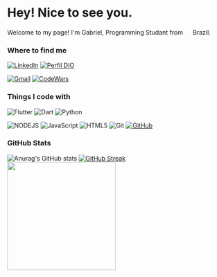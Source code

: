# Hey! Nice to see you.


Welcome to my page! I'm Gabriel, Programming Studant from <img src="https://cdn-icons-png.flaticon.com/128/9906/9906449.png" width="15"/> Brazil.
### Where to find me

[![LinkedIn](https://img.shields.io/badge/LinkedIn-0077B5?style=for-the-badge&logo=linkedin&logoColor=white)](https://www.linkedin.com/in/gabrielnas)
[![Perfil DIO](https://img.shields.io/badge/DIO-30A3DC?style=for-the-badge)](https://www.dio.me/users/lulubiel09)

[![Gmail](https://img.shields.io/badge/Gmail-333333?style=for-the-badge&logo=gmail&logoColor=red)](mailto:gabrieln99626@gmail.com)
[![CodeWars](https://img.shields.io/badge/CodeWars-B1361E?style=for-the-badge&logo=codewars&logoColor=white)](https://www.codewars.com/users/Ywtoo)

### Things I code with

![Flutter](https://img.shields.io/badge/Flutter-02569B?style=for-the-badge&logo=flutter&logoColor=white)
![Dart](https://img.shields.io/badge/Dart-0175C2?style=for-the-badge&logo=dart&logoColor=white)
![Python](https://img.shields.io/badge/python-3670A0?style=for-the-badge&logo=python&logoColor=ffdd54)

![NODEJS](https://img.shields.io/badge/NODE.JS-5FA04E?style=for-the-badge&logo=nodedotjs&logoColor=white)
![JavaScript](https://img.shields.io/badge/JavaScript-F7DF1E?style=for-the-badge&logo=javascript&logoColor=black)
![HTML5](https://img.shields.io/badge/HTML5-E34F26?style=for-the-badge&logo=html5&logoColor=white)
![Git](https://img.shields.io/badge/GIT-E44C30?style=for-the-badge&logo=git&logoColor=white)
[![GitHub](https://img.shields.io/badge/GitHub-100000?style=for-the-badge&logo=github&logoColor=white)](https://github.com/Ywtoo)

### GitHub Stats
![Anurag's GitHub stats](https://github-readme-stats.vercel.app/api?username=Ywtoo&theme=github_dark_dimmed&show_icons=true&bg_color=151515&hide_border=true)
[![GitHub Streak](https://streak-stats.demolab.com?user=Ywtoo&theme=transparent&hide_border=true&exclude_days=Sun%2CSat&card_width=380&background=151515)](https://git.io/streak-stats)
<a href="https://github.com/anuraghazra/github-readme-stats">
  <img height=250 align="center" src="https://github-readme-stats-git-masterrstaa-rickstaa.vercel.app/api/top-langs/?username=Ywtoo&theme=github_dark_dimmed&show_icons=true&bg_color=151515&hide_border=true" />
</a>

<!---
Ywtoo/Ywtoo is a ✨ special ✨ repository because its `README.md` (this file) appears on your GitHub profile.
You can click the Preview link to take a look at your changes.
--->
